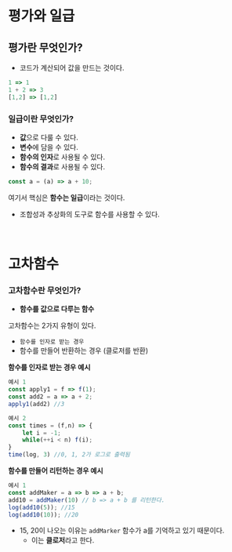 # 평가와 일급

## 평가란 무엇인가?

- 코드가 계산되어 값을 만드는 것이다.

```jsx
1 => 1
1 + 2 => 3
[1,2] => [1,2]
```

### 일급이란 무엇인가?

- **값**으로 다룰 수 있다.
- **변수**에 담을 수 있다.
- **함수의 인자**로 사용될 수 있다.
- **함수의 결과**로 사용될 수 있다.

```jsx
const a = (a) => a + 10;
```

여기서 핵심은 **함수는 일급**이라는 것이다.

- 조합성과 추상화의 도구로 함수를 사용할 수 있다.

<br>

# 고차함수

### 고차함수란 무엇인가?

- **함수를 값으로 다루는 함수**

고차함수는 2가지 유형이 있다.

- `함수를 인자로 받는 경우`
- 함수를 만들어 반환하는 경우 (클로저를 반환)

**함수를 인자로 받는 경우 예시**

```jsx
예시 1
const apply1 = f => f(1);
const add2 = a => a + 2;
apply1(add2) //3

예시 2
const times = (f,n) => {
	let i = -1;
	while(++i < n) f(i);
}
time(log, 3) //0, 1, 2가 로그로 출력됨

```

**함수를 만들어 리턴하는 경우 예시**

```jsx
예시 1
const addMaker = a => b => a + b;
add10 = addMaker(10) // b => a + b 를 리턴한다.
log(add10(5)); //15
log(add10(10)); //20
```

- 15, 20이 나오는 이유는 `addMarker` 함수가 a를 기억하고 있기 때문이다.
  - 이는 **클로저**라고 한다.
